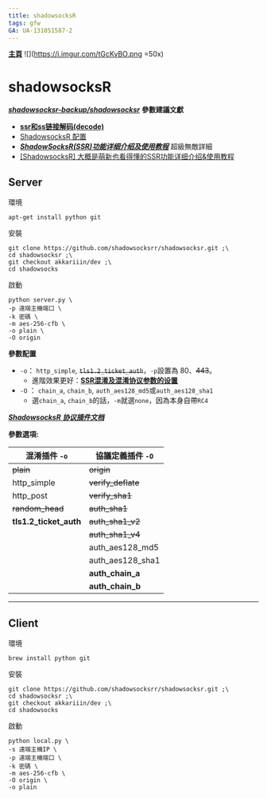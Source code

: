 ```yaml
---
title: shadowsocksR
tags: gfw
GA: UA-131051587-2
---
```

[**主頁**](https://hackmd.io/@xrp4k0iHSfeGBDMiQ8kkzQ/SkaWsunMB/%2FuOfRBTx0SAq7xMx426pIUg)
![](https://i.imgur.com/tGcKvBO.png =50x)

# shadowsocksR
[***shadowsocksr-backup/shadowsocksr***](https://github.com/shadowsocksr-backup/shadowsocksr/tree/manyuser/shadowsocks)
**參數建議文獻**
* [**ssr和ss链接解码(decode)**](https://www.kingr.top/2018/10/07/ssr-decode/)
* [ShadowsocksR 配置](https://www.zfl9.com/ssr.html)
* [***ShadowSocksR(SSR)功能详细介绍及使用教程***](https://www.quchao.net/ShadowsocksR.html?fbclid=IwAR22Zxg1u4Zkka82c6VxtmNuTlsAdINJYXnxDgItuyqM5tjZ6d0Yz-5KF14) 超級無敵詳細
* [[ShadowsocksR] 大概是萌新也看得懂的SSR功能详细介绍&使用教程](https://moe.best/tutorial/shadowsocksr.html?fbclid=IwAR0yVZmo6Xx3UWYdQcHCHgRh_M8YWjfX0p7DKcuAKkzVQ6gxUlXsHQJebU4)

## Server
環境
```
apt-get install python git
```

安裝
```
git clone https://github.com/shadowsocksrr/shadowsocksr.git ;\
cd shadowsocksr ;\
git checkout akkariiin/dev ;\
cd shadowsocks
```

啟動

```
python server.py \
-p 遠端主機端口 \
-k 密碼 \
-m aes-256-cfb \
-o plain \
-O origin 
```

**參數配置** 
* ``-o``： ``http_simple``, ~~``tls1.2_ticket_auth``~~，``-p``設置為 80、~~443~~。
    * 進階效果更好：[**SSR混淆及混淆协议参数的设置**](https://sobaigu.com/how-to-use-ssr-obfs.html)
* `-O` ： `chain_a`, `chain_b`, `auth_aes128_md5`或`auth_aes128_sha1`
    * 選`chain_a`, `chain_b`的話，`-m`就選`none`，因為本身自帶`RC4`

[***ShadowsocksR 协议插件文档***](https://github.com/shadowsocksr-backup/shadowsocks-rss/blob/master/ssr.md)


**參數選項:**

| 混淆插件 `-o`          | 協議定義插件 `-O`  |
|------------------------|--------------------|
| ~~plain~~              | ~~origin~~         |
| http_simple            | ~~verify_deflate~~ |
| http_post              | ~~verify_sha1~~    |
| ~~random_head~~        | ~~auth_sha1~~      |
| **tls1.2_ticket_auth** | ~~auth_sha1_v2~~   |
|                        | ~~auth_sha1_v4~~   |
|                        | auth_aes128_md5    |
|                        | auth_aes128_sha1   |
|                        | **auth_chain_a**   |
|                        | **auth_chain_b**   |

---

## Client
環境
```
brew install python git
```

安裝
```
git clone https://github.com/shadowsocksrr/shadowsocksr.git ;\
cd shadowsocksr ;\
git checkout akkariiin/dev ;\
cd shadowsocks
```
啟動
```
python local.py \
-s 遠端主機IP \
-p 遠端主機端口 \
-k 密碼 \
-m aes-256-cfb \
-O origin \
-o plain
```
